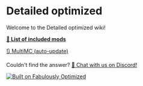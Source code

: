 # Detailed optimized

Welcome to the Detailed optimized wiki! 

**[📜 List of included mods](https://github.com/lazcod3/Detailed-Optimized/blob/main/INCLUDED-MODS.md)**


[🔃 MultiMC (auto-update)](multimc-auto-update.md)

Couldn't find the answer? [💬 Chat with us on Discord!](https://discord.gg/DfxwGGfa)


[![Built on Fabulously Optimized](https://cdn.jsdelivr.net/npm/@intergrav/devins-badges@3/assets/cozy/built-with/fabulously-optimized_64h.png)](https://github.com/Fabulously-Optimized/fabulously-optimized)
